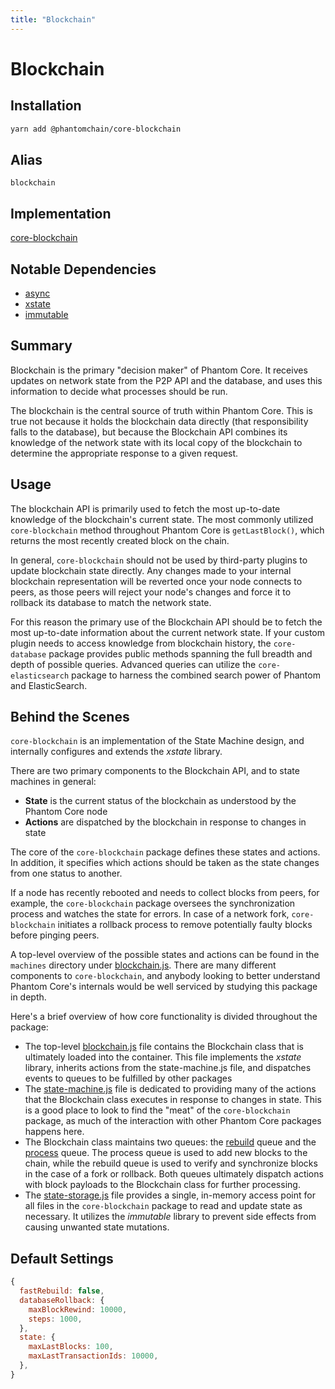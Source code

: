 ```yaml
---
title: "Blockchain"
---
```


# Blockchain

## Installation

```bash
yarn add @phantomchain/core-blockchain
```

## **Alias**

`blockchain`

## **Implementation**

[core-blockchain](https://github.com/PhantomChain/core/tree/develop/packages/core-blockchain)

## **Notable Dependencies**

- [async](https://caolan.github.io/async/)
- [xstate](https://github.com/davidkpiano/xstate#readme)
- [immutable](http://facebook.github.io/immutable-js/)

## **Summary**

Blockchain is the primary "decision maker" of Phantom Core. It receives updates on network state from the P2P API and the database, and uses this information to decide what processes should be run.

The blockchain is the central source of truth within Phantom Core. This is true not because it holds the blockchain data directly (that responsibility falls to the database), but because the Blockchain API combines its knowledge of the network state with its local copy of the blockchain to determine the appropriate response to a given request.

## Usage

The blockchain API is primarily used to fetch the most up-to-date knowledge of the blockchain's current state. The most commonly utilized `core-blockchain` method throughout Phantom Core is `getLastBlock()`, which returns the most recently created block on the chain. 

In general, `core-blockchain` should not be used by third-party plugins to update blockchain state directly. Any changes made to your internal blockchain representation will be reverted once your node connects to peers, as those peers will reject your node's changes and force it to rollback its database to match the network state.

For this reason the primary use of the Blockchain API should be to fetch the most up-to-date information about the current network state. If your custom plugin needs to access knowledge from blockchain history, the `core-database` package provides public methods spanning the full breadth and depth of possible queries. Advanced queries can utilize the `core-elasticsearch` package to harness the combined search power of Phantom and ElasticSearch.

## Behind the Scenes

`core-blockchain` is an implementation of the State Machine design, and internally configures and extends the *xstate* library.

There are two primary components to the Blockchain API, and to state machines in general:

- **State** is the current status of the blockchain as understood by the Phantom Core node
- **Actions** are dispatched by the blockchain in response to changes in state

The core of the `core-blockchain` package defines these states and actions. In addition, it specifies which actions should be taken as the state changes from one status to another.

If a node has recently rebooted and needs to collect blocks from peers, for example, the `core-blockchain` package oversees the synchronization process and watches the state for errors. In case of a network fork, `core-blockchain` initiates a rollback process to remove potentially faulty blocks before pinging peers.

A top-level overview of the possible states and actions can be found in the `machines` directory under [blockchain.js](https://github.com/PhantomChain/core/blob/develop/packages/core-blockchain/lib/machines/blockchain.js). There are many different components to `core-blockchain`, and anybody looking to better understand Phantom Core's internals would be well serviced by studying this package in depth.

Here's a brief overview of how core functionality is divided throughout the package:

- The top-level [blockchain.js](https://github.com/PhantomChain/core/blob/develop/packages/core-blockchain/lib/blockchain.js) file contains the Blockchain class that is ultimately loaded into the container. This file implements the *xstate* library, inherits actions from the state-machine.js file, and dispatches events to queues to be fulfilled by other packages
- The [state-machine.js](https://github.com/PhantomChain/core/blob/develop/packages/core-blockchain/lib/state-machine.js) file is dedicated to providing many of the actions that the Blockchain class executes in response to changes in state. This is a good place to look to find the "meat" of the `core-blockchain` package, as much of the interaction with other Phantom Core packages happens here.
- The Blockchain class maintains two queues: the [rebuild](https://github.com/PhantomChain/core/blob/develop/packages/core-blockchain/lib/queue/rebuild.js) queue and the [process](https://github.com/PhantomChain/core/blob/develop/packages/core-blockchain/lib/queue/process.js) queue. The process queue is used to add new blocks to the chain, while the rebuild queue is used to verify and synchronize blocks in the case of a fork or rollback. Both queues ultimately dispatch actions with block payloads to the Blockchain class for further processing.
- The [state-storage.js](https://github.com/PhantomChain/core/blob/develop/packages/core-blockchain/lib/state-storage.js) file provides a single, in-memory access point for all files in the `core-blockchain` package to read and update state as necessary. It utilizes the *immutable* library to prevent side effects from causing unwanted state mutations.

## **Default Settings**
```js
{
  fastRebuild: false,
  databaseRollback: {
    maxBlockRewind: 10000,
    steps: 1000,
  },
  state: {
    maxLastBlocks: 100,
    maxLastTransactionIds: 10000,
  },
}
```